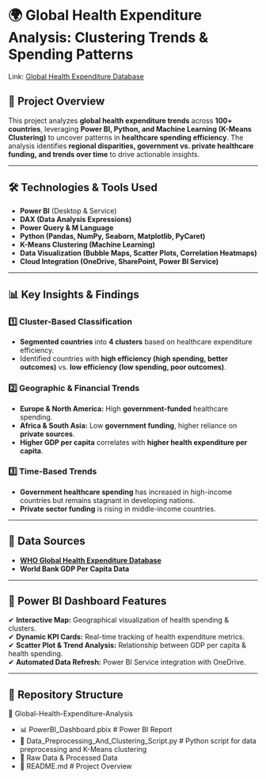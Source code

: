 # 🌍 Global Health Expenditure Analysis: Clustering Trends & Spending Patterns

Link: [Global Health Expenditure Database](https://saishashankgandavarapu1500.github.io/Global-Health-Expenditure-Analysis/)

## 📌 Project Overview
This project analyzes **global health expenditure trends** across **100+ countries**, leveraging **Power BI, Python, and Machine Learning (K-Means Clustering)** to uncover patterns in **healthcare spending efficiency**. The analysis identifies **regional disparities, government vs. private healthcare funding, and trends over time** to drive actionable insights.

---

## 🛠️ Technologies & Tools Used
- **Power BI** (Desktop & Service)  
- **DAX (Data Analysis Expressions)**  
- **Power Query & M Language**  
- **Python (Pandas, NumPy, Seaborn, Matplotlib, PyCaret)**  
- **K-Means Clustering (Machine Learning)**  
- **Data Visualization (Bubble Maps, Scatter Plots, Correlation Heatmaps)**  
- **Cloud Integration (OneDrive, SharePoint, Power BI Service)**  

---

## 📊 Key Insights & Findings
### **1️⃣ Cluster-Based Classification**
- **Segmented countries** into **4 clusters** based on healthcare expenditure efficiency.
- Identified countries with **high efficiency (high spending, better outcomes)** vs. **low efficiency (low spending, poor outcomes)**.

### **2️⃣ Geographic & Financial Trends**
- **Europe & North America:** High **government-funded** healthcare spending.  
- **Africa & South Asia:** Low **government funding**, higher reliance on **private sources**.  
- **Higher GDP per capita** correlates with **higher health expenditure per capita**.

### **3️⃣ Time-Based Trends**
- **Government healthcare spending** has increased in high-income countries but remains stagnant in developing nations.  
- **Private sector funding** is rising in middle-income countries.  

---

## 📌 Data Sources
- **[WHO Global Health Expenditure Database](https://apps.who.int/nha/database)**  
- **World Bank GDP Per Capita Data**  

---

## 📍 Power BI Dashboard Features
✔ **Interactive Map:** Geographical visualization of health spending & clusters.  
✔ **Dynamic KPI Cards:** Real-time tracking of health expenditure metrics.  
✔ **Scatter Plot & Trend Analysis:** Relationship between GDP per capita & health spending.  
✔ **Automated Data Refresh:** Power BI Service integration with OneDrive.  

---

## 📂 Repository Structure
📁 Global-Health-Expenditure-Analysis 
- 📊 PowerBI_Dashboard.pbix # Power BI Report
- 📜 Data_Preprocessing_And_Clustering_Script.py # Python script for data preprocessing and K-Means clustering
- 📂 Raw Data & Processed Data
- 📄 README.md # Project Overview
